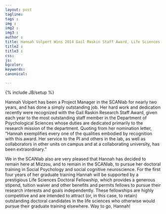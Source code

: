 ```yaml
---
layout: post
tagline: 
tags : 
img : 
img2 :
img3 : 
author : 
title: Hannah Volpert Wins 2014 Gail Raskin Staff Award, Life Sciences Doctoral Fellowship
title2 : 
title3 : 
css: 
js: 
bgcolor: 
keywords: 
canonical:

---
```

{% include JB/setup %}

Hannah Volpert has been a Project Manager in the SCANlab for nearly two years, and has done a simply outstanding job. <!--readmore--> Her hard work and dedication recently were recognized with the Gail Raskin Research Staff Award, given each year to the most outstanding staff member in the Department of Psychological Sciences whose duties are dedicated primarily to the research mission of the department. Quoting from her nomination letter, “Hannah exemplifies every one of the qualities embodied by recognition with this award. Her service to the PI and others in the lab, as well as collaborators in other units on campus and at a collaborating university, has been extraordinary.”

We in the SCANlab also are very pleased that Hannah has decided to remain here at Mizzou, and to remain in the SCANlab, to pursue her doctoral training in Social Psychology and social cognitive neuroscience. For the first four years of her graduate training Hannah will be supported by a prestigious Life Sciences Doctoral Fellowship, which provides a generous stipend, tuition waiver and other benefits and permits fellows to pursue their research interests and goals independently. These fellowships are highly competitive and are intended to attract (or, in this case, to retain) outstanding doctoral candidates in the life sciences who otherwise would pursue their graduate training elsewhere. Way to go, Hannah!
